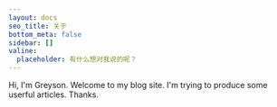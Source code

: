 ```yaml
---
layout: docs
seo_title: 关于
bottom_meta: false
sidebar: []
valine:
  placeholder: 有什么想对我说的呢？
---
```


Hi, I'm Greyson. Welcome to my blog site. I'm trying to produce some userful articles. Thanks.
